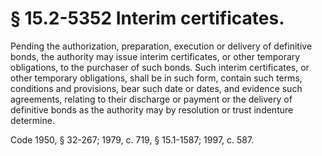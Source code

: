 # § 15.2-5352 Interim certificates.

<p>Pending the authorization, preparation, execution or delivery of definitive bonds, the authority may issue interim certificates, or other temporary obligations, to the purchaser of such bonds. Such interim certificates, or other temporary obligations, shall be in such form, contain such terms, conditions and provisions, bear such date or dates, and evidence such agreements, relating to their discharge or payment or the delivery of definitive bonds as the authority may by resolution or trust indenture determine.</p><p>Code 1950, § 32-267; 1979, c. 719, § 15.1-1587; 1997, c. 587.</p>